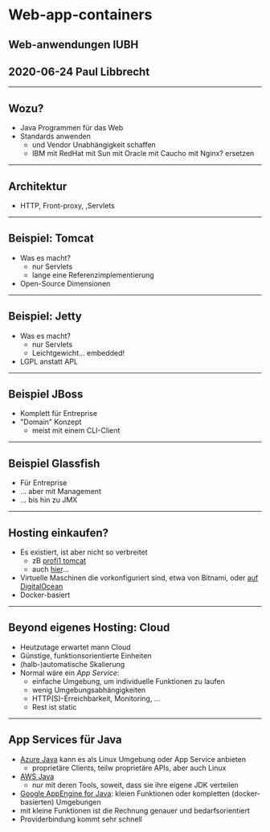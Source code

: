 # Web-app-containers

## Web-anwendungen IUBH
## 2020-06-24 Paul Libbrecht

--- 

## Wozu?

* Java Programmen für das Web
* Standards anwenden
	* und Vendor Unabhängigkeit schaffen
	* IBM mit RedHat mit Sun mit Oracle mit Caucho mit Nginx? ersetzen

--- 
## Architektur

* HTTP, Front-proxy, ,Servlets

---

## Beispiel: Tomcat

* Was es macht?
	* nur Servlets
	* lange eine Referenzimplementierung
* Open-Source Dimensionen
---

## Beispiel: Jetty

* Was es macht?
	* nur Servlets
	* Leichtgewicht... embedded!
* LGPL anstatt APL

---

## Beispiel JBoss

* Komplett für Entreprise
* "Domain" Konzept
	* meist mit einem CLI-Client


---

## Beispiel Glassfish

* Für Entreprise
* ... aber mit Management
* ... bis hin zu JMX

---

## Hosting einkaufen?

* Es existiert, ist aber nicht so verbreitet
  * zB [profi1 tomcat](https://www.profi1.de/tomcat-hosting.html)
  * auch [hier](https://www.mochahost.com/de/jsp_hosting.php)...
* Virtuelle Maschinen die vorkonfiguriert sind, etwa von Bitnami, oder [auf DigitalOcean](https://www.digitalocean.com/community/tutorials/install-tomcat-9-ubuntu-1804)
* Docker-basiert

---

## Beyond eigenes Hosting: Cloud

* Heutzutage erwartet mann Cloud
* Günstige, funktionsorientierte Einheiten
* (halb-)automatische Skalierung
* Normal wäre ein _App Service_:
  * einfache Umgebung, um individuelle Funktionen zu laufen
  * wenig Umgebungsabhängigkeiten
  * HTTP(S)-Erreichbarkeit, Monitoring, ...
  * Rest ist static


---

## App Services für Java

* [Azure Java](https://docs.microsoft.com/en-us/azure/developer/java/) kann es als Linux Umgebung oder App Service anbieten
  * proprietäre Clients, teilw proprietäre APIs, aber auch Linux
* [AWS Java](https://aws.amazon.com/de/developer/language/java/)
  * nur mit deren Tools, soweit, dass sie ihre eigene JDK verteilen
* [Google AppEngine for Java](https://cloud.google.com/appengine/docs/java/): kleien Funktionen oder kompletten (docker-basierten) Umgebungen
* mit kleine Funktionen ist die Rechnung genauer und bedarfsorientiert
* Providerbindung kommt sehr schnell
